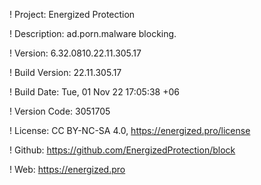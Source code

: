 ! Project: Energized Protection

! Description: ad.porn.malware blocking.

! Version: 6.32.0810.22.11.305.17

! Build Version: 22.11.305.17

! Build Date: Tue, 01 Nov 22 17:05:38 +06

! Version Code: 3051705

! License: CC BY-NC-SA 4.0, https://energized.pro/license

! Github: https://github.com/EnergizedProtection/block

! Web: https://energized.pro
